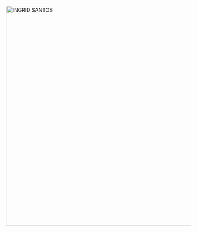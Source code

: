 <img src="https://github.com/ingriidssantoss/ingriidssantoss/blob/main/nome-animado-gradiente.svg" alt="INGRID SANTOS" width="600"/>


